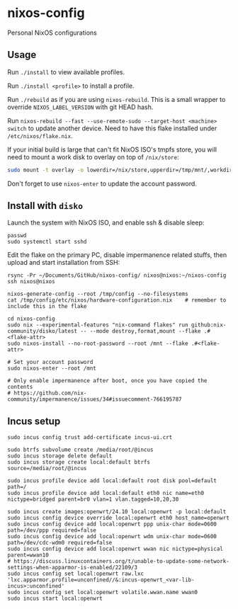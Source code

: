 # nixos-config

Personal NixOS configurations

## Usage

Run `./install` to view available profiles.

Run `./install <profile>` to install a profile.

Run `./rebuild` as if you are using `nixos-rebuild`. This is a small wrapper to override `NIXOS_LABEL_VERSION` with git HEAD hash.

Run `nixos-rebuild --fast --use-remote-sudo --target-host <machine> switch` to update another device. Need to have this flake installed under `/etc/nixos/flake.nix`.

If your initial build is large that can't fit NixOS ISO's tmpfs store, you will need to mount a work disk to overlay on top of `/nix/store`:

```bash
sudo mount -t overlay -o lowerdir=/nix/store,upperdir=/tmp/mnt/,workdir=/tmp/work/,uuid=on /nix/store/
```

Don't forget to use `nixos-enter` to update the account password.

## Install with `disko`

Launch the system with NixOS ISO, and enable ssh & disable sleep:

```
passwd
sudo systemctl start sshd
```

Edit the flake on the primary PC, disable impermanence related stuffs, then upload and start installation from SSH:

```
rsync -Pr ~/Documents/GitHub/nixos-config/ nixos@nixos:~/nixos-config
ssh nixos@nixos
```

```
nixos-generate-config --root /tmp/config --no-filesystems
cat /tmp/config/etc/nixos/hardware-configuration.nix    # remember to include this in the flake

cd nixos-config
sudo nix --experimental-features "nix-command flakes" run github:nix-community/disko/latest -- --mode destroy,format,mount --flake .#<flake-attr>
sudo nixos-install --no-root-password --root /mnt --flake .#<flake-attr>

# Set your account password
sudo nixos-enter --root /mnt

# Only enable impermanence after boot, once you have copied the contents
# https://github.com/nix-community/impermanence/issues/34#issuecomment-766195787
```

## Incus setup

```
sudo incus config trust add-certificate incus-ui.crt

sudo btrfs subvolume create /media/root/@incus
sudo incus storage delete default
sudo incus storage create local:default btrfs source=/media/root/@incus

sudo incus profile device add local:default root disk pool=default path=/
sudo incus profile device add local:default eth0 nic name=eth0 nictype=bridged parent=br0 vlan=1 vlan.tagged=10,20,30

sudo incus create images:openwrt/24.10 local:openwrt -p local:default
sudo incus config device override local:openwrt eth0 host_name=openwrt
sudo incus config device add local:openwrt ppp unix-char mode=0600 path=/dev/ppp required=false
sudo incus config device add local:openwrt wdm unix-char mode=0600 path=/dev/cdc-wdm0 required=false
sudo incus config device add local:openwrt wwan nic nictype=physical parent=wwan10
# https://discuss.linuxcontainers.org/t/unable-to-update-some-network-settings-when-apparmor-is-enabled/22109/3
sudo incus config set local:openwrt raw.lxc 'lxc.apparmor.profile=unconfined//&:incus-openwrt_<var-lib-incus>:unconfined'
sudo incus config set local:openwrt volatile.wwan.name wwan0
sudo incus start local:openwrt
```